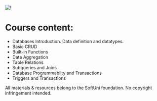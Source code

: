 ![!](https://user-images.githubusercontent.com/75258625/155233844-a874db91-d57e-416c-be9c-b5a402cdf0cf.png)

# Course content:

* Databases Introduction. Data definition and datatypes.
* Basic CRUD
* Built-in Functions
* Data Aggregation
* Table Relations 
* Subqueries and Joins
* Database Programmabilty and Transactions
* Triggers and Transactions


All materials & resources belong to the SoftUni foundation. No copyright infringement intended.
